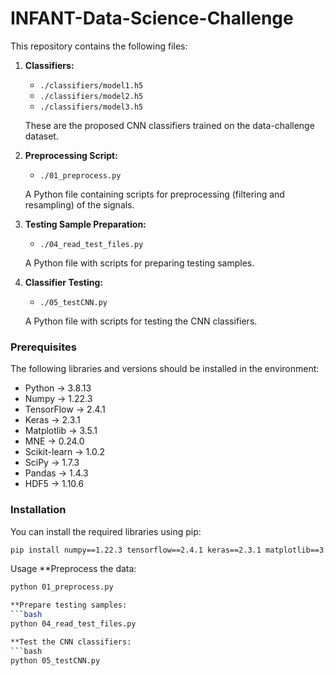 # INFANT-Data-Science-Challenge

This repository contains the following files:

1. **Classifiers:**
   - `./classifiers/model1.h5`
   - `./classifiers/model2.h5`
   - `./classifiers/model3.h5`

   These are the proposed CNN classifiers trained on the data-challenge dataset.

2. **Preprocessing Script:**
   - `./01_preprocess.py`

   A Python file containing scripts for preprocessing (filtering and resampling) of the signals.

3. **Testing Sample Preparation:**
   - `./04_read_test_files.py`

   A Python file with scripts for preparing testing samples.

4. **Classifier Testing:**
   - `./05_testCNN.py`

   A Python file with scripts for testing the CNN classifiers.

### Prerequisites

The following libraries and versions should be installed in the environment:

- Python        -> 3.8.13
- Numpy         -> 1.22.3
- TensorFlow    -> 2.4.1
- Keras         -> 2.3.1
- Matplotlib    -> 3.5.1
- MNE           -> 0.24.0
- Scikit-learn  -> 1.0.2
- SciPy         -> 1.7.3
- Pandas        -> 1.4.3
- HDF5          -> 1.10.6

### Installation

You can install the required libraries using pip:

```bash
pip install numpy==1.22.3 tensorflow==2.4.1 keras==2.3.1 matplotlib==3.5.1 mne==0.24.0 scikit-learn==1.0.2 scipy==1.7.3 pandas==1.4.3 hdf5==1.10.6

```

Usage
**Preprocess the data:
```bash
python 01_preprocess.py

**Prepare testing samples:
```bash
python 04_read_test_files.py

**Test the CNN classifiers:
```bash
python 05_testCNN.py
